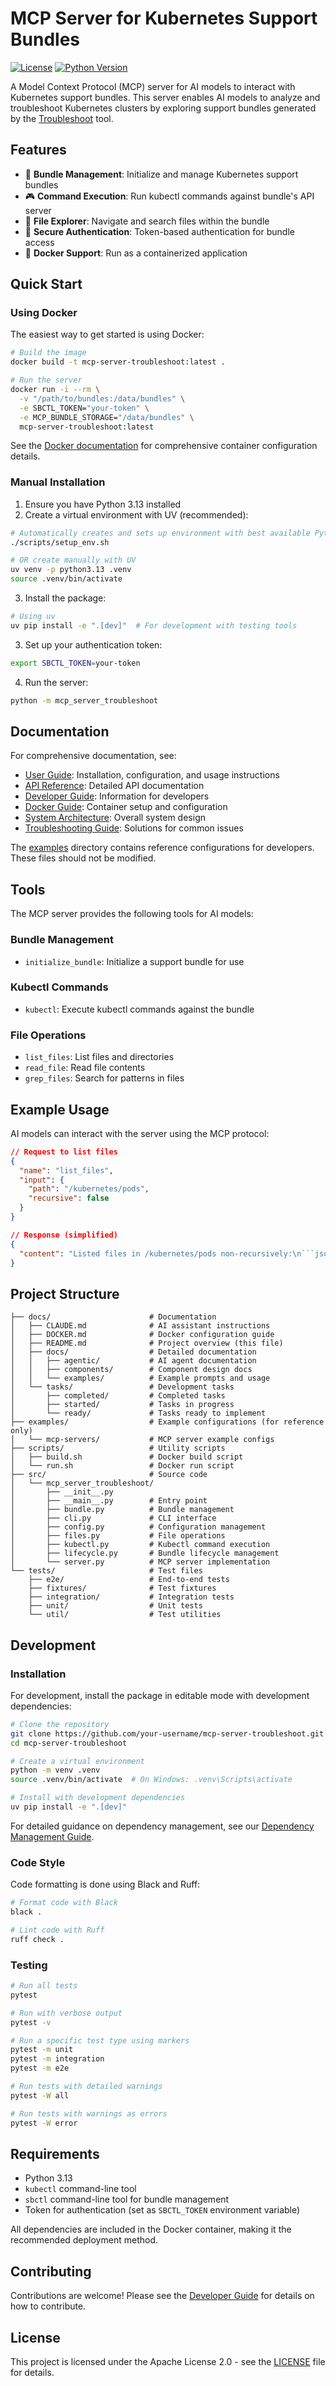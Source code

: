 # MCP Server for Kubernetes Support Bundles

[![License](https://img.shields.io/badge/License-Apache%202.0-blue.svg)](LICENSE)
[![Python Version](https://img.shields.io/badge/python-3.13-blue)](https://www.python.org/downloads/)

A Model Context Protocol (MCP) server for AI models to interact with Kubernetes support bundles. This server enables AI models to analyze and troubleshoot Kubernetes clusters by exploring support bundles generated by the [Troubleshoot](https://troubleshoot.sh/) tool.

## Features

- 🚀 **Bundle Management**: Initialize and manage Kubernetes support bundles
- 🎮 **Command Execution**: Run kubectl commands against bundle's API server
- 📁 **File Explorer**: Navigate and search files within the bundle
- 🔐 **Secure Authentication**: Token-based authentication for bundle access
- 🐳 **Docker Support**: Run as a containerized application

## Quick Start

### Using Docker

The easiest way to get started is using Docker:

```bash
# Build the image
docker build -t mcp-server-troubleshoot:latest .

# Run the server
docker run -i --rm \
  -v "/path/to/bundles:/data/bundles" \
  -e SBCTL_TOKEN="your-token" \
  -e MCP_BUNDLE_STORAGE="/data/bundles" \
  mcp-server-troubleshoot:latest
```

See the [Docker documentation](DOCKER.md) for comprehensive container configuration details.

### Manual Installation

1. Ensure you have Python 3.13 installed
2. Create a virtual environment with UV (recommended):

```bash
# Automatically creates and sets up environment with best available Python
./scripts/setup_env.sh

# OR create manually with UV
uv venv -p python3.13 .venv
source .venv/bin/activate
```

3. Install the package:

```bash
# Using uv
uv pip install -e ".[dev]"  # For development with testing tools
```

3. Set up your authentication token:

```bash
export SBCTL_TOKEN=your-token
```

4. Run the server:

```bash
python -m mcp_server_troubleshoot
```

## Documentation

For comprehensive documentation, see:

- [User Guide](docs/user_guide.md): Installation, configuration, and usage instructions
- [API Reference](docs/api_reference.md): Detailed API documentation
- [Developer Guide](docs/developer_guide.md): Information for developers
- [Docker Guide](DOCKER.md): Container setup and configuration
- [System Architecture](docs/architecture.md): Overall system design
- [Troubleshooting Guide](docs/troubleshooting.md): Solutions for common issues 

The [examples](examples/) directory contains reference configurations for developers. These files should not be modified.

## Tools

The MCP server provides the following tools for AI models:

### Bundle Management

- `initialize_bundle`: Initialize a support bundle for use

### Kubectl Commands

- `kubectl`: Execute kubectl commands against the bundle

### File Operations

- `list_files`: List files and directories
- `read_file`: Read file contents
- `grep_files`: Search for patterns in files

## Example Usage

AI models can interact with the server using the MCP protocol:

```json
// Request to list files
{
  "name": "list_files",
  "input": {
    "path": "/kubernetes/pods",
    "recursive": false
  }
}

// Response (simplified)
{
  "content": "Listed files in /kubernetes/pods non-recursively:\n```json\n[\n  {\n    \"name\": \"kube-system\",\n    \"path\": \"/kubernetes/pods/kube-system\",\n    \"type\": \"directory\",\n    \"size\": null,\n    \"modified\": \"2025-04-10T12:30:45Z\"\n  },\n  {\n    \"name\": \"pod-definition.yaml\",\n    \"path\": \"/kubernetes/pods/pod-definition.yaml\",\n    \"type\": \"file\",\n    \"size\": 1254,\n    \"modified\": \"2025-04-10T12:30:45Z\"\n  }\n]\n```\nDirectory metadata:\n```json\n{\n  \"path\": \"/kubernetes/pods\",\n  \"recursive\": false,\n  \"total_files\": 1,\n  \"total_dirs\": 1\n}\n```"
}
```

## Project Structure

```
├── docs/                      # Documentation
│   ├── CLAUDE.md              # AI assistant instructions
│   ├── DOCKER.md              # Docker configuration guide
│   ├── README.md              # Project overview (this file)
│   ├── docs/                  # Detailed documentation
│   │   ├── agentic/           # AI agent documentation
│   │   ├── components/        # Component design docs
│   │   └── examples/          # Example prompts and usage
│   └── tasks/                 # Development tasks
│       ├── completed/         # Completed tasks
│       ├── started/           # Tasks in progress
│       └── ready/             # Tasks ready to implement
├── examples/                  # Example configurations (for reference only)
│   └── mcp-servers/           # MCP server example configs
├── scripts/                   # Utility scripts
│   ├── build.sh               # Docker build script
│   └── run.sh                 # Docker run script
├── src/                       # Source code
│   └── mcp_server_troubleshoot/
│       ├── __init__.py
│       ├── __main__.py        # Entry point
│       ├── bundle.py          # Bundle management
│       ├── cli.py             # CLI interface
│       ├── config.py          # Configuration management
│       ├── files.py           # File operations
│       ├── kubectl.py         # Kubectl command execution
│       ├── lifecycle.py       # Bundle lifecycle management
│       └── server.py          # MCP server implementation
└── tests/                     # Test files
    ├── e2e/                   # End-to-end tests
    ├── fixtures/              # Test fixtures 
    ├── integration/           # Integration tests
    ├── unit/                  # Unit tests
    └── util/                  # Test utilities
```

## Development

### Installation

For development, install the package in editable mode with development dependencies:

```bash
# Clone the repository
git clone https://github.com/your-username/mcp-server-troubleshoot.git
cd mcp-server-troubleshoot

# Create a virtual environment
python -m venv .venv
source .venv/bin/activate  # On Windows: .venv\Scripts\activate

# Install with development dependencies
uv pip install -e ".[dev]"
```

For detailed guidance on dependency management, see our [Dependency Management Guide](docs/development/dependency_management.md).

### Code Style

Code formatting is done using Black and Ruff:

```bash
# Format code with Black
black .

# Lint code with Ruff
ruff check .
```

### Testing

```bash
# Run all tests
pytest

# Run with verbose output
pytest -v

# Run a specific test type using markers
pytest -m unit
pytest -m integration
pytest -m e2e

# Run tests with detailed warnings
pytest -W all

# Run tests with warnings as errors
pytest -W error
```

## Requirements

- Python 3.13
- `kubectl` command-line tool
- `sbctl` command-line tool for bundle management
- Token for authentication (set as `SBCTL_TOKEN` environment variable)

All dependencies are included in the Docker container, making it the recommended deployment method.

## Contributing

Contributions are welcome! Please see the [Developer Guide](docs/developer_guide.md) for details on how to contribute.

## License

This project is licensed under the Apache License 2.0 - see the [LICENSE](LICENSE) file for details.
